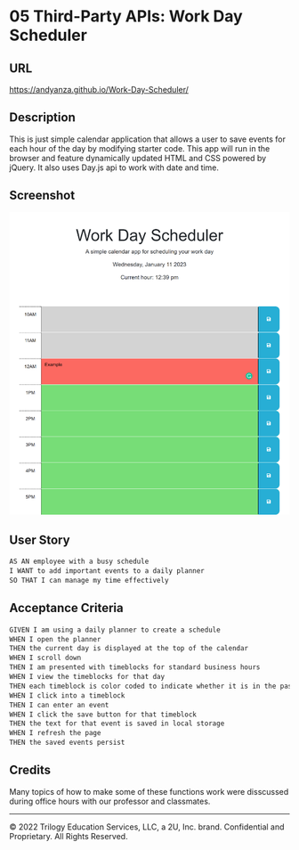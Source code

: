 # 05 Third-Party APIs: Work Day Scheduler
## URL
https://andyanza.github.io/Work-Day-Scheduler/

## Description

This is just simple calendar application that allows a user to save events for each hour of the day by modifying starter code. This app will run in the browser and feature dynamically updated HTML and CSS powered by jQuery. It also uses Day.js api to work with date and time.

## Screenshot

![alt text](https://github.com/AndyAnza/Work-Day-Scheduler/blob/bcee4e41b20e10b5d637bf37ea083338159aaa23/Assets/images/andyanza.github.io_Work-Day-Scheduler_.png)

## User Story

```md
AS AN employee with a busy schedule
I WANT to add important events to a daily planner
SO THAT I can manage my time effectively
```

## Acceptance Criteria

```md
GIVEN I am using a daily planner to create a schedule
WHEN I open the planner
THEN the current day is displayed at the top of the calendar
WHEN I scroll down
THEN I am presented with timeblocks for standard business hours
WHEN I view the timeblocks for that day
THEN each timeblock is color coded to indicate whether it is in the past, present, or future
WHEN I click into a timeblock
THEN I can enter an event
WHEN I click the save button for that timeblock
THEN the text for that event is saved in local storage
WHEN I refresh the page
THEN the saved events persist
```

## Credits

Many topics of how to make some of these functions work were disscussed during office hours with our professor and classmates.

- - -
© 2022 Trilogy Education Services, LLC, a 2U, Inc. brand. Confidential and Proprietary. All Rights Reserved.
